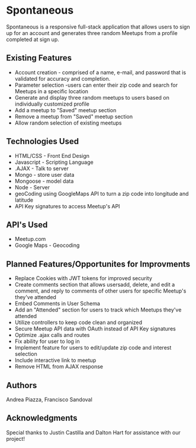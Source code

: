 <h1>Spontaneous</h1>
   Spontaneous is a responsive full-stack application that allows users to sign up for an account and generates 
   three random Meetups from a profile completed at sign up. 

<h2>Existing Features</h2>
  <ul>
    <li>Account creation - comprised of a name, e-mail, and password that is validated for accuracy and completion.</li>
    <li>Parameter selection -users can enter their zip code and search for Meetups in a specific location</li>
    <li>Generate and display three random meetups to users based on individually customized profile</li>
    <li>Add a meetup to "Saved" meetup section</li>
    <li>Remove a meetup from "Saved" meetup section</li>
    <li>Allow random selection of existing meetups</li>
  </ul>


<h2>Technologies Used</h2>
<ul>
  <li>HTML/CSS - Front End Design</li>
  <li>Javascript - Scripting Language</li>
  <li>.AJAX - Talk to server</li>
  <li>Mongo - store user data</li>
  <li>Mongoose - model data </li>
  <li>Node - Server</li>
  <li>geoCoding using GoogleMaps API to turn a zip code into longitude and latitude
  <li>API Key signatures to access Meetup's API</li>
</ul>

<h2>API's Used</h2>
<ul>
  <li>Meetup.com</li>
  <li>Google Maps - Geocoding </li>
</ul>

<h2>Planned Features/Opportunites for Improvments</h2>
<ul>
  <li>Replace Cookies with JWT tokens for improved security</li>
  <li>Create comments section that allows usersadd, delete, and edit a comment, and reply to comments of other users 
  for specific Meetup's they've attended</li>
  <li>Embed Comments in User Schema</li>
  <li>Add an "Attended" section for users to track which Meetups they've attended</li>
  <li>Utilize controllers to keep code clean and organized</li>
  <li>Secure Meetup API data with OAuth instead of API Key signatures</li>
  <li>Optimize .ajax calls and routes</li>
  <li>Fix ability for user to log in</li>
  <li>Implement feature for users to edit/update zip code and interest selection</li>
  <li>Include interactive link to meetup</li>
  <li>Remove HTML from AJAX response</li>
</ul>

<h2>Authors</h2>
  Andrea Piazza,
  Francisco Sandoval 

<h2>Acknowledgments</h2>
  Special thanks to Justin Castilla and Dalton Hart for assistance with our project!
